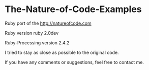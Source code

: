 The-Nature-of-Code-Examples
===========================

Ruby port of the http://natureofcode.com

Ruby version ruby 2.0dev

Ruby-Processing version 2.4.2

I tried to stay as close as possible to the original code.

If you have any comments or suggestions, feel free to contact me.
